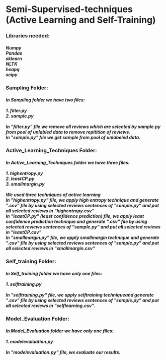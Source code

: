 <h1>Semi-Supervised-techniques (Active Learning and Self-Training)</h1>

<h3>Libraries needed:</h3>
<h5>Numpy <br> Pandas <br> sklearn <br> NLTK <br> heapq <br> scipy </h5>

<h3> Sampling Folder: </h3>
<h5>In Sampling folder we have two files: <br> <br> 1. filter.py <br> 2. sample.py <br> <br>
  In "filter.py" file we remove all reviews which are selected by sample.py from pool of unlabled data to remove repitition of reviews.  <br>
  In "sample.py" file we get sample from pool of unlabeled data. </h5>

<h3> Active_Learning_Techniques Folder: </h3>
<h5>In Active_Learning_Techniques folder we have three files: <br> <br> 1. highentropy.py <br> 2. leastCP.py <br> 3. smallmargin.py <br> <br>
 We used three techniques of active learning <br>
 In "highentropy.py" file, we apply high entropy technique and generate ".csv" file by using selected reviews sentences of "sample.py" and put all selected reviews in "highentropy.csv"  <br>
 In "leastCP.py" (least confidence prediction) file, we apply least confidence prediction technique and generate ".csv" file by using selected reviews sentences of "sample.py" and put all selected reviews in "leastCP.csv"  <br> 
In "smallmargin.py" file, we apply smallmargin technique and generate ".csv" file by using selected reviews sentences of "sample.py" and put all selected reviews in "smallmargin.csv"  <br>
</h5>

<h3> Self_training Folder: </h3>
<h5>In  Self_training folder we have only one files: <br> <br> 1. selftraining.py <br> <br>
 In "selftraining.py" file, we apply selftraining techniqueand generate ".csv" file by using selected reviews sentences of "sample.py" and put all selected reviews in  "selflearning.csv". <br> </h5>

<h3> Model_Evaluation Folder: </h3>
<h5>In  Model_Evaluation folder we have only one files: <br> <br> 1. modelevaluation.py <br> <br>
In "modelevaluation.py" file, we evaluate our results.
</h5>
